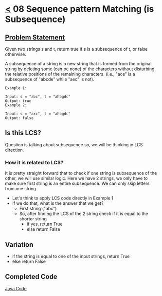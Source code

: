 # [<](../Readme.md) 08 Sequence pattern Matching (is Subsequence)

## [Problem Statement](https://leetcode.com/problems/is-subsequence/description/)

Given two strings s and t, return true if s is a subsequence of t, or false otherwise.

A subsequence of a string is a new string that is formed from the original string by deleting some (can be none) 
of the characters without disturbing the relative positions of the remaining characters. 
(i.e., "ace" is a subsequence of "abcde" while "aec" is not).

```text
Example 1:

Input: s = "abc", t = "ahbgdc"
Output: true
Example 2:

Input: s = "axc", t = "ahbgdc"
Output: false
```

## Is this LCS?

Question is talking about subsequence so, we will be thinking in LCS direction.

### How it is related to LCS?
It is pretty straight forward that to check if one string is subsequence of the other, we will use similar logic.
Here we have 2 strings, we only have to make sure first string is an entire subsequence. 
We can only skip letters from one string.
- Let's think to apply LCS code directly in Example 1
- If we do that, what is the answer that we get? 
  - First string ("abc")
  - So, after finding the LCS of the 2 string check if it is equal to the shorter string
    - if yes, return True
    - else return False

## Variation
- if the string is equal to one of the input strings, return True
- else return False

## Completed Code
[Java Code](./src/)
